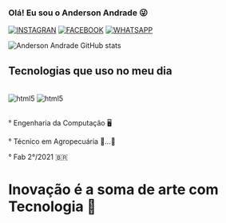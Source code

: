 ### Olá! Eu sou o Anderson Andrade 😜

[![INSTAGRAN](https://img.shields.io/badge/Instagram-E4405F?style=for-the-badge&logo=instagram&logoColor=white)](https://www.instagram.com/ander.andrade_7?igsh=dGo3YncxbHg5OTg5&utm_source=qr)
[![FACEBOOK](https://img.shields.io/badge/Facebook-1877F2?style=for-the-badge&logo=facebook&logoColor=white)](https://www.facebook.com/anderson.eduardo.549221?mibextid=LQQJ4d)
[![WHATSAPP](https://img.shields.io/badge/WhatsApp-25D366?style=for-the-badge&logo=whatsapp&logoColor=white)](wa.me/5541991288699)

![Anderson Andrade GitHub stats](https://github-readme-stats.vercel.app/api?username=andersonaeaa&show_icons=true&theme=highcontrast)

## Tecnologias que uso no meu dia

<div style="display: inline_block"><br/>
  <img aling="center" alt="html5" src="https://img.shields.io/badge/Python-3776AB?style=for-the-badge&logo=python&logoColor=white" />
  <img aling="center" alt="html5" src="https://img.shields.io/badge/C-00599C?style=for-the-badge&logo=c&logoColor=white" />
</div><br/>

° Engenharia da Computação 🖥️

° Técnico em Agropecuária 🚜…🌾

° Fab 2°/2021 🇧🇷

   #  Inovação é a soma de arte com Tecnologia 🍂
